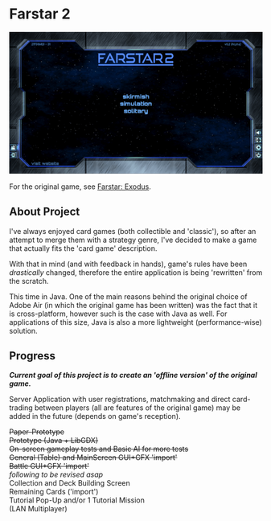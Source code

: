 # Farstar 2  
  
![main_preview](preview.png)  
  
For the original game, see [Farstar: Exodus](https://github.com/Dark-Gran/Farstar-Exodus).  
  
## About Project  
  
I've always enjoyed card games (both collectible and 'classic'), so after an attempt to merge them with a strategy genre, I've decided to make a game that actually fits the 'card game' description.  
  
With that in mind (and with feedback in hands), game's rules have been _drastically_ changed, therefore the entire application is being 'rewritten' from the scratch.  
  
This time in Java. One of the main reasons behind the original choice of Adobe Air (in which the original game has been written) was the fact that it is cross-platform, however such is the case with Java as well. For applications of this size, Java is also a more lightweight (performance-wise) solution.  
  
  
## Progress  
  
**_Current goal of this project is to create an 'offline version' of the original game._**  
  
Server Application with user registrations, matchmaking and direct card-trading between players (all are features of the original game) may be added in the future (depends on game's reception).
  
~~Paper-Prototype~~  
~~Prototype (Java + LibGDX)~~  
~~On-screen gameplay tests and Basic AI for more tests~~  
~~General (Table) and MainScreen GUI+GFX 'import'~~  
~~Battle GUI+GFX 'import'~~  
_following to be revised asap_  
Collection and Deck Building Screen  
Remaining Cards ('import')  
Tutorial Pop-Up and/or 1 Tutorial Mission  
(LAN Multiplayer)  
  
